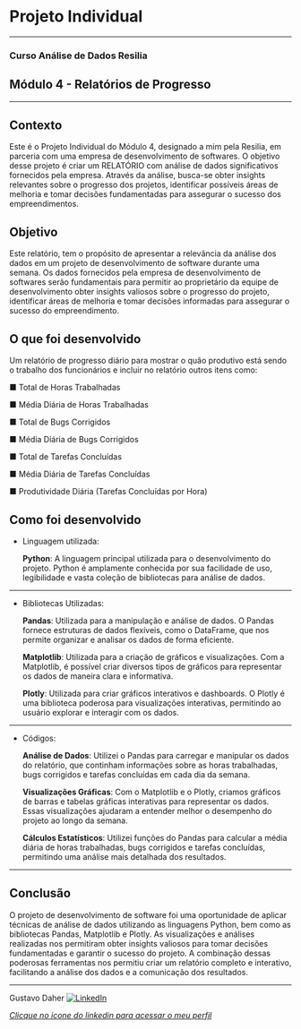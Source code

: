 # Projeto Individual 
---
### Curso Análise de Dados Resilia
## Módulo 4 - Relatórios de Progresso 
---
## Contexto 
 Este é o Projeto Individual do Módulo 4, designado a mim pela Resilia, em parceria com uma empresa de desenvolvimento de softwares. O objetivo desse projeto é criar um RELATÓRIO com análise de dados significativos fornecidos pela empresa. Através da análise, busca-se obter insights relevantes sobre o progresso dos projetos, identificar possíveis áreas de melhoria e tomar decisões fundamentadas para assegurar o sucesso dos empreendimentos.

## Objetivo 
 Este relatório, tem o propósito de apresentar a relevância da análise dos dados em um projeto de desenvolvimento de software durante uma semana. Os dados fornecidos pela empresa de desenvolvimento de softwares serão fundamentais para permitir ao proprietário da equipe de desenvolvimento obter insights valiosos sobre o progresso do projeto, identificar áreas de melhoria e tomar decisões informadas para assegurar o sucesso do empreendimento.

 ## O que foi desenvolvido 
  Um relatório de progresso diário para mostrar o quão produtivo está sendo o 
trabalho dos funcionários e incluir no relatório outros itens como: 

■ Total de Horas Trabalhadas

■ Média Diária de Horas Trabalhadas

■ Total de Bugs Corrigidos

■ Média Diária de Bugs Corrigidos

■ Total de Tarefas Concluídas

■ Média Diária de Tarefas Concluídas

■ Produtividade Diária (Tarefas Concluídas por Hora)

## Como foi desenvolvido 

* Linguagem utilizada:

   **Python**: A linguagem principal utilizada para o desenvolvimento do projeto. Python é amplamente conhecida por sua facilidade de uso, legibilidade e vasta coleção de bibliotecas para análise de dados.
---
* Bibliotecas Utilizadas:

  **Pandas**: Utilizada para a manipulação e análise de dados. O Pandas fornece estruturas de dados flexíveis, como o DataFrame, que nos permite organizar e analisar os dados de forma eficiente.

  **Matplotlib**: Utilizada para a criação de gráficos e visualizações. Com a Matplotlib, é possível criar diversos tipos de gráficos para representar os dados de maneira clara e informativa.

  **Plotly**: Utilizada para criar gráficos interativos e dashboards. O Plotly é uma biblioteca poderosa para visualizações interativas, permitindo ao usuário explorar e interagir com os dados.
---
* Códigos:

  **Análise de Dados**: Utilizei o Pandas para carregar e manipular os dados do relatório, que continham informações sobre as horas trabalhadas, bugs corrigidos e tarefas concluídas em cada dia da semana.

  **Visualizações Gráficas**: Com o Matplotlib e o Plotly, criamos gráficos de barras e tabelas gráficas interativas para representar os dados. Essas visualizações ajudaram a entender melhor o desempenho do projeto ao longo da semana.

  **Cálculos Estatísticos**: Utilizei funções do Pandas para calcular a média diária de horas trabalhadas, bugs corrigidos e tarefas concluídas, permitindo uma análise mais detalhada dos resultados.
---
## Conclusão

O projeto de desenvolvimento de software foi uma oportunidade de aplicar técnicas de análise de dados utilizando as linguagens Python, bem como as bibliotecas Pandas, Matplotlib e Plotly. As visualizações e análises realizadas nos permitiram obter insights valiosos para tomar decisões fundamentadas e garantir o sucesso do projeto. A combinação dessas poderosas ferramentas nos permitiu criar um relatório completo e interativo, facilitando a análise dos dados e a comunicação dos resultados.

---

Gustavo Daher <a href="https://www.linkedin.com/in/gustavo-daher-/">
        <img src="https://img.shields.io/badge/LinkedIn-blue?style=flat-square&logo=linkedin" alt="LinkedIn">

*Clicque no icone do linkedin para acessar o meu perfil*


